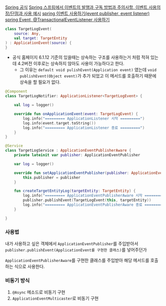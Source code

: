 [Spring 공식](https://docs.spring.io/spring-framework/reference/core/beans/context-introduction.html#context-functionality-events)
[Spring 스프링에서 이벤트의 발행과 구독 방법과 주의사항, 이벤트 사용의 장/단점과 사용 예시](https://mangkyu.tistory.com/292)
[spring 이벤트 사용하기(event publisher, event listener)](https://wildeveloperetrain.tistory.com/217)
[spring Event, @TransactionalEventListener 사용하기](https://wildeveloperetrain.tistory.com/246)

```kotlin
class TargetLogEvent(  
    source: Any,  
    val target: TargetEntity  
) : ApplicationEvent(source) {  
}
```
- 공식 홈페이지 6.1.12 기준의 있을때는 상속하는 구조를 사용하는거 처럼 적혀 있는데 4.2버전 이후로는 상속하지 않아도 사용이 가능하다고 한다.
	- 그 이유는 `default void pulishEvent(Application event)` 였는데 `void publishEvent(Object event)`가 추가 되었고 이 메서드를 호출하기 때문에 상속을 할 필요가 없다.


```kotlin
@Component
class TargetLogNotifier: ApplicationListener<TargetLogEvent> {

    val log = logger()

    override fun onApplicationEvent(event: TargetLogEvent) {
        log.info("========= ApplicationListener 시작 =========")
        log.info(event.target.toString())
        log.info("========= ApplicationListener 종료 =========")
    }
}
```

```kotlin
@Service
class TargetLogService : ApplicationEventPublisherAware {
    private lateinit var publisher: ApplicationEventPublisher

    var log = logger()

    override fun setApplicationEventPublisher(publisher: ApplicationEventPublisher) {
        this.publisher = publisher
    }

    fun createTargetEntityLog(targetEntity: TargetEntity) {
        log.info("========= ApplicationEventPublisherAware 시작 =========")
        publisher.publishEvent(TargetLogEvent(this, targetEntity))
        log.info("========= ApplicationEventPublisherAware 종료 =========")
    }

}
```

### 사용법
내가 사용하고 싶은 객체에서 `ApplicationEventPublisher`를 주입받아서
`publisher.publishEvent(ApplicationEvent를 구현한 클래스)`를 넣어주던가

`ApplicationEventPublisherAware`를 구현한 클래스를 주입받아 해당 메서드를 호출하는 식으로 사용한다.

### 비동기 방식
1. `@Async` 메소드로 비동기 구현
2. `ApplicationEventMulticaster`로 비동기 구현
